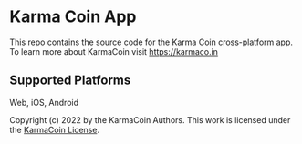 # Karma Coin App

This repo contains the source code for the Karma Coin cross-platform app.
To learn more about KarmaCoin visit https://karmaco.in

## Supported Platforms
Web, iOS, Android


Copyright (c) 2022 by the KarmaCoin Authors. This work is licensed under the [KarmaCoin License](https://github.com/karma-coin/.github/blob/main/LICENSE).


